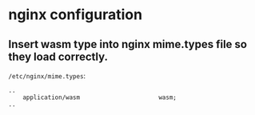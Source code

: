 # nginx configuration

## Insert wasm type into nginx mime.types file so they load correctly.

`/etc/nginx/mime.types`:
```
..
    application/wasm                      wasm;
..
```
